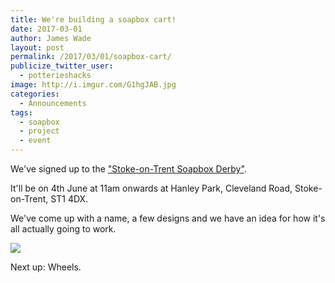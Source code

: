 ```yaml
---
title: We're building a soapbox cart!
date: 2017-03-01
author: James Wade
layout: post
permalink: /2017/03/01/soapbox-cart/
publicize_twitter_user:
  - potterieshacks
image: http://i.imgur.com/G1hgJAB.jpg
categories:
  - Announcements
tags:
  - soapbox
  - project
  - event
---
```


We've signed up to the ["Stoke-on-Trent Soapbox Derby"](https://www.facebook.com/events/859068430862950/).

It'll be on 4th June at 11am onwards at Hanley Park, Cleveland Road, Stoke-on-Trent, ST1 4DX.

We've come up with a name, a few designs and we have an idea for how it's all actually going to work.
<!--more-->
<img src="http://i.imgur.com/G1hgJAB.jpg">

Next up: Wheels.